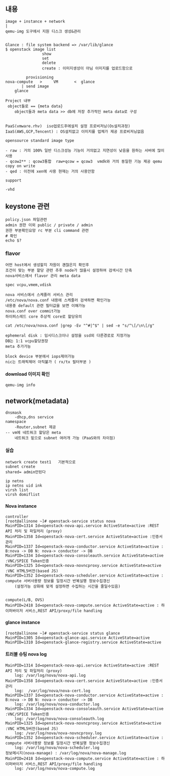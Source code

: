 ## 내용
    image + instance + network
    |
    qemu-img 도구에서 지원 디스크 생성&관리


    Glance : file system backend => /var/lib/glance
    $ openstack image list
                    show
                    set
                    delete
                    create : 이미지생성이 아님 이미지를 업로드함으로
                    
             provisioning 
    nova-compute   >     VM       <  glance
           | send image
        glance
    
    Project 내부
     object들로 == {meta data}
        object들과 meta data >> db에 저장 추가적인 meta data로 구성
    
    
    PaaS(vmware.rhv)  iso업로드후에설치 설정 프로비저닝(Os설치과정)
    IaaS(AWS,GCP,Tencent) : OS설치없고 이미지를 업체가 제공 프로비저닝없음
                   
    opensource standard image type

    - raw : 거의 100% 일반 디스크성능 기능이 거의없고 지연성이 낮음을 원하는 서버에 많이사용
    - qcow2** : qcow3통합  raw+qcow = qcow3  vmdk와 거의 동일한 기능 제공 qemu copy on write
    - qed : 이전에 xen에 사용 현재는 거의 사용안함

    support

    -vhd 
    
    
## keystone 관련
    policy.json 파일관련 
    admin 권한 이외 public / private / admin
    권한 부분확인요망 rc 부분 cli command 관련 
    # 확인
    echo $?
    
### flavor
    
    어떤 host에서 생성할지 자원이 괜찮은지 확인후 
    조건이 맞는 부분 할당 관련 추후 node가 많을시 설정하여 검색시간 단축
    nova서비스에서 flavor 관리 meta data
     
    spec vcpu,vmem,vdisk 
    
    nova 서비스에서 스케줄러 서비스 관리 
    /etc/nova/nova.conf 내용에 스케줄러 검색하면 확인가능
    내용중 default 관련 필터값을 보면 이해가능
    nova.conf over commit가능
    하이퍼스레드 core 추상적 core로 할당유의
    
    cat /etc/nova/nova.conf |grep -Ev "^#|^$" | sed -e "s/^\[/\n\[/g"
    
    ephemeral disk : 임시디스크이나 설정을 ssd외 다른경로로 지정가능
    DB는 1:1 vcpu할당권장
    meta 추가가능
    
    block device 부분에서 iops제어가능
    nic는 트래픽제어 아직불가 ( rx/tx 필터부분 )
#### download 이미지 확인
    qemu-img info
    
## network(metadata)
    dnsmask
        -dhcp,dns service
    namespace
        -Router,subnet 제공
    -- vm에 네트워크 할당은 meta
        네트워크 밑으로 subnet 여러개 가능 (PaaS와의 차이점)
        
        
#### 실습
    network create test1   기본적으로 
    subnet create 
    shared= admin만된다
    
    ip netns
    ip netns uid ink 
    virsh list
    virsh domiflist 


#### Nova instance 
    controller
    [root@allinone ~]# openstack-service status nova
    MainPID=1314 Id=openstack-nova-api.service ActiveState=active :REST API 처리 및 파일처리 (proxy)
    MainPID=1358 Id=openstack-nova-cert.service ActiveState=active :인증서 관리
    MainPID=1337 Id=openstack-nova-conductor.service ActiveState=active : B:nova -> DB N: nova-> conductor -> DB
    MainPID=1334 Id=openstack-nova-consoleauth.service ActiveState=active :VNC/SPICE Token인증
    MainPID=1325 Id=openstack-nova-novncproxy.service ActiveState=active :VNC HTML5버전(based JS)
    MainPID=1352 Id=openstack-nova-scheduler.service ActiveState=active : compute 서버사용량 정보를 일정시간 반복실행 정보수집갱신
        (설정가능 상화에 맞게 설정하면 수집하는 시간을 줄일수있음)
    
    
    compute(L/B, OVS)
    MainPID=2418 Id=openstack-nova-compute.service ActiveState=active : 하이퍼바이저 서비스,REST API/proxy/file handling
    
#### glance instance
    [root@allinone ~]# openstack-service status glance
    MainPID=1305 Id=openstack-glance-api.service ActiveState=active
    MainPID=1310 Id=openstack-glance-registry.service ActiveState=active
    
#### 트러블 슈팅 nova log
    MainPID=1314 Id=openstack-nova-api.service ActiveState=active :REST API 처리 및 파일처리 (proxy)
        log: /var/log/nova/nova-api.log
    MainPID=1358 Id=openstack-nova-cert.service ActiveState=active :인증서 관리
        log:  /var/log/nova/nova-cert.log
    MainPID=1337 Id=openstack-nova-conductor.service ActiveState=active : B:nova -> DB N: nova-> conductor -> DB
        log: /var/log/nova/nova-conductor.log
    MainPID=1334 Id=openstack-nova-consoleauth.service ActiveState=active :VNC/SPICE Token인증
        log: /var/log/nova/nova-consoleauth.log
    MainPID=1325 Id=openstack-nova-novncproxy.service ActiveState=active :VNC HTML5버전(based JS)
        log: /var/log/nova/nova-novncproxy.log
    MainPID=1352 Id=openstack-nova-scheduler.service ActiveState=active : compute 서버사용량 정보를 일정시간 반복실행 정보수집갱신
        log: /var/log/nova/nova-scheduler.log
    정보메시지(nova-manage) : /var/log/nova/nova-manage.log
    MainPID=2418 Id=openstack-nova-compute.service ActiveState=active : 하이퍼바이저 서비스,REST API/proxy/file handling
        log: /var/log/nova/nova-compute.log
